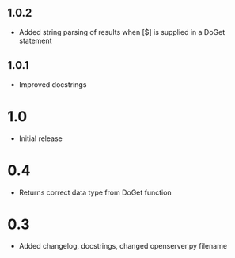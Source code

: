 ## 1.0.2
* Added string parsing of results when [$] is supplied in a DoGet statement

## 1.0.1
* Improved docstrings

# 1.0
* Initial release

# 0.4
* Returns correct data type from DoGet function

# 0.3
* Added changelog, docstrings, changed openserver.py filename
